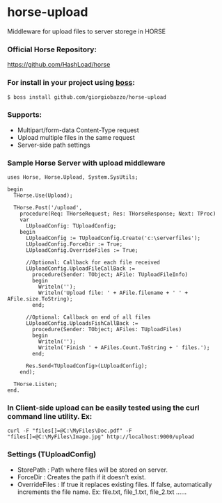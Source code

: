 # horse-upload
Middleware for upload files to server storege in HORSE

### Official Horse Repository:
https://github.com/HashLoad/horse

### For install in your project using [boss](https://github.com/HashLoad/boss):
``` sh
$ boss install github.com/giorgiobazzo/horse-upload
```

### Supports:
 - Multipart/form-data Content-Type request
 - Upload multiple files in the same request
 - Server-side path settings

### Sample Horse Server with upload middleware
```delphi
uses Horse, Horse.Upload, System.SysUtils;

begin
  THorse.Use(Upload);

  THorse.Post('/upload',
    procedure(Req: THorseRequest; Res: THorseResponse; Next: TProc)
    var
      LUploadConfig: TUploadConfig;
    begin
      LUploadConfig := TUploadConfig.Create('c:\serverfiles');
      LUploadConfig.ForceDir := True;
      LUploadConfig.OverrideFiles := True;

      //Optional: Callback for each file received
      LUploadConfig.UploadFileCallBack :=
        procedure(Sender: TObject; AFile: TUploadFileInfo)
        begin
          Writeln('');
          Writeln('Upload file: ' + AFile.filename + ' ' + AFile.size.ToString);
        end;

      //Optional: Callback on end of all files
      LUploadConfig.UploadsFishCallBack :=
        procedure(Sender: TObject; AFiles: TUploadFiles)
        begin
          Writeln('');
          Writeln('Finish ' + AFiles.Count.ToString + ' files.');
        end;

      Res.Send<TUploadConfig>(LUploadConfig);
    end);

  THorse.Listen;
end.
```
### In Client-side upload can be easily tested using the curl command line utility. Ex:
```
curl -F "files[]=@C:\MyFiles\Doc.pdf" -F "files[]=@C:\MyFiles\Image.jpg" http://localhost:9000/upload
```
### Settings (TUploadConfig)
 - StorePath : Path where files will be stored on server.
 - ForceDir : Creates the path if it doesn't exist.
 - OverrideFiles : If true it replaces existing files. If false, automatically increments the file name. Ex: file.txt, file_1.txt, file_2.txt ......

